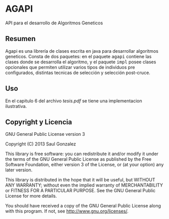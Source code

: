 # AGAPI

API para el desarrollo de Algoritmos Geneticos

## Resumen

Agapi es una librería de clases escrita en java para desarrollar algoritmos 
geneticos. Consta de dos paquetes: en el paquete <tt>agapi</tt> contiene las
clases donde se desarrolla el algoritmo, y el paquete <tt>impl</tt> posee clases
opcionales que permiten utilizar varios tipos de individuos pre configurados, 
distintas tecnicas de selección y selección post-cruce.

## Uso
En el capitulo 6 del archivo <em>tesis.pdf</em> se tiene una implementacion
ilustrativa.

## Copyright y Licencia

GNU General Public License version 3

Copyright (C) 2013 Saul Gonzalez

This library is free software: you can redistribute it and/or modify 
it under the terms of the GNU General Public License as published by
the Free Software Foundation, either version 3 of the License, or
(at your option) any later version.

This library is distributed in the hope that it will be useful,
but WITHOUT ANY WARRANTY; without even the implied warranty of
MERCHANTABILITY or FITNESS FOR A PARTICULAR PURPOSE.  See the
GNU General Public License for more details.
 
You should have received a copy of the GNU General Public License
along with this program.  If not, see <http://www.gnu.org/licenses/>.
